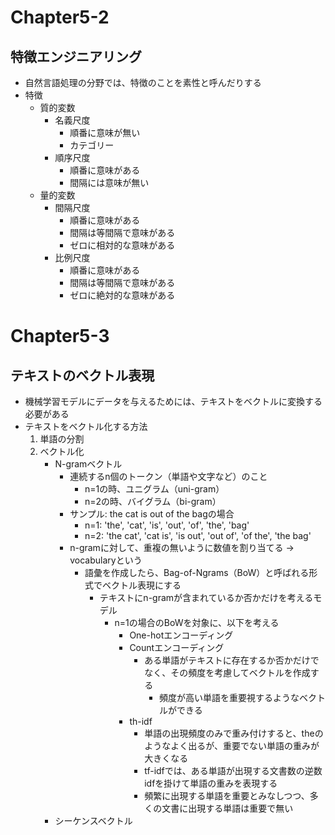 # Chapter5-2
## 特徴エンジニアリング
- 自然言語処理の分野では、特徴のことを素性と呼んだりする
- 特徴
	- 質的変数
		- 名義尺度
			- 順番に意味が無い
			- カテゴリー
		- 順序尺度
			- 順番に意味がある
			- 間隔には意味が無い
	- 量的変数
		- 間隔尺度
			- 順番に意味がある
			- 間隔は等間隔で意味がある
			- ゼロに相対的な意味がある
		- 比例尺度
			- 順番に意味がある
			- 間隔は等間隔で意味がある
			- ゼロに絶対的な意味がある

# Chapter5-3
## テキストのベクトル表現
- 機械学習モデルにデータを与えるためには、テキストをベクトルに変換する必要がある
- テキストをベクトル化する方法
	1. 単語の分割
	2. ベクトル化
		- N-gramベクトル
			- 連続するn個のトークン（単語や文字など）のこと
				- n=1の時、ユニグラム（uni-gram）
				- n=2の時、バイグラム（bi-gram）
			- サンプル: the cat is out of the bagの場合
				- n=1: 'the', 'cat', 'is', 'out', 'of', 'the', 'bag'
				- n=2: 'the cat', 'cat is', 'is out', 'out of', 'of the', 'the bag'
			- n-gramに対して、重複の無いように数値を割り当てる -> vocabularyという
				- 語彙を作成したら、Bag-of-Ngrams（BoW）と呼ばれる形式でベクトル表現にする
					- テキストにn-gramが含まれているか否かだけを考えるモデル
						- n=1の場合のBoWを対象に、以下を考える
							- One-hotエンコーディング
							- Countエンコーディング
								- ある単語がテキストに存在するか否かだけでなく、その頻度を考慮してベクトルを作成する
									- 頻度が高い単語を重要視するようなベクトルができる
							- th-idf
								- 単語の出現頻度のみで重み付けすると、theのようなよく出るが、重要でない単語の重みが大きくなる
								- tf-idfでは、ある単語が出現する文書数の逆数idfを掛けて単語の重みを表現する
								- 頻繁に出現する単語を重要とみなしつつ、多くの文書に出現する単語は重要で無い
		- シーケンスベクトル